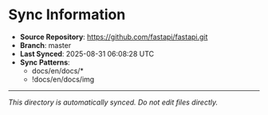 # Sync Information

- **Source Repository**: https://github.com/fastapi/fastapi.git
- **Branch**: master
- **Last Synced**: 2025-08-31 06:08:28 UTC
- **Sync Patterns**:
  - docs/en/docs/*
  - !docs/en/docs/img

---
*This directory is automatically synced. Do not edit files directly.*
